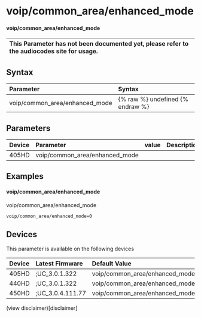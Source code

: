﻿---
description: voip/common_area/enhanced_mode
search:
    keywords: ['voip','common_area','enhanced_mode']
---

# voip/common_area/enhanced_mode

#### voip/common_area/enhanced_mode


| This Parameter has not been documented yet, please refer to the audiocodes site for usage.  |
| :--- |

## Syntax
| Parameter | Syntax |
| :--- | :--- |
|voip/common_area/enhanced_mode | {% raw %} undefined {% endraw %} |

## Parameters
|Device|Parameter|value|Description|
|:---|:---|:---|:---|
| 405HD | voip/common_area/enhanced_mode |  |  |

## Examples
#### voip/common_area/enhanced_mode

voip/common_area/enhanced_mode

```
voip/common_area/enhanced_mode=0
```

## Devices
This parameter is available on the following devices

| Device | Latest Firmware | Default Value |
|:---|:---|:---|
| 405HD | ;UC_3.0.1.322 | voip/common_area/enhanced_mode=0 
| 440HD | ;UC_3.0.1.322 | voip/common_area/enhanced_mode=0 
| 450HD | ;UC_3.0.4.111.77 | voip/common_area/enhanced_mode=1 

(view disclaimer)[disclaimer]
